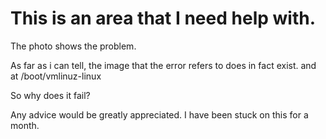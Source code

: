 # This is an area that I need help with.
The photo shows the problem.

As far as i can tell, the image that the error refers to does in fact exist. and at /boot/vmlinuz-linux

So why does it fail?

Any advice would be greatly appreciated. I have been stuck on this for a month.
